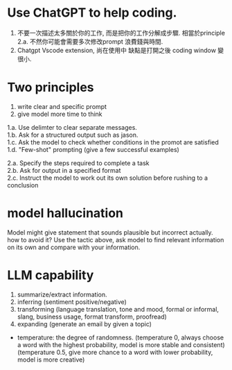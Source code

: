 # Use ChatGPT to help coding.
1. 不要一次描述太多關於你的工作, 而是把你的工作分解成步驟. 相當於principle 2.a. 不然你可能會需要多次修改prompt 浪費錢與時間.  
2. Chatgpt Vscode extension, 尚在使用中 缺點是打開之後 coding window 變很小.  

# Two principles 
1. write clear and specific prompt
2. give model more time to think

1.a. Use delimter to clear separate messages.  
1.b. Ask for a structured output such as jason.  
1.c. Ask the model to check whether conditions in the promot are satisfied  
1.d. "Few-shot" prompting (give a few successful examples) 

2.a. Specify the steps required to complete a task  
2.b. Ask for output in a specified format  
2.c. Instruct the model to work out its own solution before rushing to a conclusion  

# model hallucination
Model might give statement that sounds plausible but incorrect actually.  
how to avoid it?  Use the tactic above, ask model to find relevant information on its own and compare with your information.  


# LLM capability
1. summarize/extract information.  
2. inferring  (sentiment positive/negative)  
3. transforming  (language translation, tone and mood, formal or informal, slang, business usage, format transform, proofread)
4. expanding (generate an email by given a topic)  
* temperature: the degree of randomness. 
 (temperature 0, always choose a word with the highest probability,  model is more stable and consistent)  
 (temperature 0.5, give more chance to a word with lower probability, model is more creative)  
